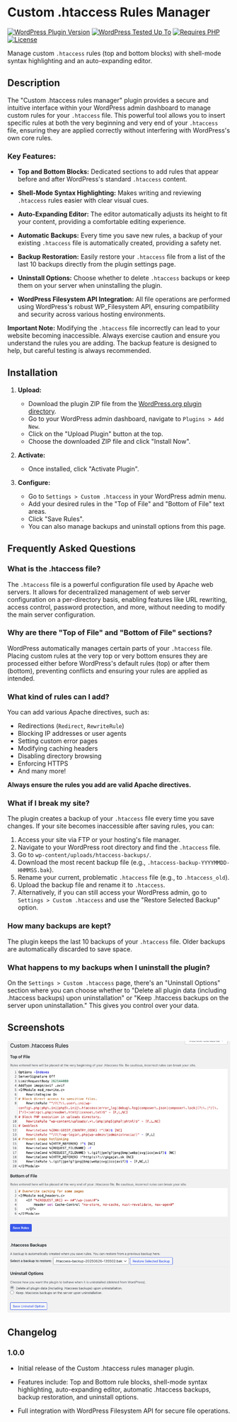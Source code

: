# Custom .htaccess Rules Manager

[![WordPress Plugin Version](https://img.shields.io/wordpress/plugin/v/custom-htaccess-rules.svg)](https://wordpress.org/plugins/custom-htaccess-rules/)
[![WordPress Tested Up To](https://img.shields.io/wordpress/plugin/tested/custom-htaccess-rules.svg)](https://wordpress.org/plugins/custom-htaccess-rules/)
[![Requires PHP](https://img.shields.io/badge/Requires%20PHP-7.4%2B-blue.svg)](https://www.php.net/)
[![License](https://img.shields.io/badge/license-GPL--2.0%2B-blue.svg)](http://www.gnu.org/licenses/gpl-2.0.txt)

Manage custom `.htaccess` rules (top and bottom blocks) with shell-mode syntax highlighting and an auto-expanding editor.

## Description

The "Custom .htaccess rules manager" plugin provides a secure and intuitive interface within your WordPress admin dashboard to manage custom rules for your `.htaccess` file. This powerful tool allows you to insert specific rules at both the very beginning and very end of your `.htaccess` file, ensuring they are applied correctly without interfering with WordPress's own core rules.

### Key Features:

* **Top and Bottom Blocks:** Dedicated sections to add rules that appear before and after WordPress's standard `.htaccess` content.

* **Shell-Mode Syntax Highlighting:** Makes writing and reviewing `.htaccess` rules easier with clear visual cues.

* **Auto-Expanding Editor:** The editor automatically adjusts its height to fit your content, providing a comfortable editing experience.

* **Automatic Backups:** Every time you save new rules, a backup of your existing `.htaccess` file is automatically created, providing a safety net.

* **Backup Restoration:** Easily restore your `.htaccess` file from a list of the last 10 backups directly from the plugin settings page.

* **Uninstall Options:** Choose whether to delete `.htaccess` backups or keep them on your server when uninstalling the plugin.

* **WordPress Filesystem API Integration:** All file operations are performed using WordPress's robust WP_Filesystem API, ensuring compatibility and security across various hosting environments.

**Important Note:** Modifying the `.htaccess` file incorrectly can lead to your website becoming inaccessible. Always exercise caution and ensure you understand the rules you are adding. The backup feature is designed to help, but careful testing is always recommended.

## Installation

1.  **Upload:**
    * Download the plugin ZIP file from the [WordPress.org plugin directory](https://wordpress.org/plugins/custom-htaccess-rules/).
    * Go to your WordPress admin dashboard, navigate to `Plugins > Add New`.
    * Click on the "Upload Plugin" button at the top.
    * Choose the downloaded ZIP file and click "Install Now".

2.  **Activate:**
    * Once installed, click "Activate Plugin".

3.  **Configure:**
    * Go to `Settings > Custom .htaccess` in your WordPress admin menu.
    * Add your desired rules in the "Top of File" and "Bottom of File" text areas.
    * Click "Save Rules".
    * You can also manage backups and uninstall options from this page.

## Frequently Asked Questions

### What is the .htaccess file?

The `.htaccess` file is a powerful configuration file used by Apache web servers. It allows for decentralized management of web server configuration on a per-directory basis, enabling features like URL rewriting, access control, password protection, and more, without needing to modify the main server configuration.

### Why are there "Top of File" and "Bottom of File" sections?

WordPress automatically manages certain parts of your `.htaccess` file. Placing custom rules at the very top or very bottom ensures they are processed either before WordPress's default rules (top) or after them (bottom), preventing conflicts and ensuring your rules are applied as intended.

### What kind of rules can I add?

You can add various Apache directives, such as:

* Redirections (`Redirect`, `RewriteRule`)
* Blocking IP addresses or user agents
* Setting custom error pages
* Modifying caching headers
* Disabling directory browsing
* Enforcing HTTPS
* And many more!

**Always ensure the rules you add are valid Apache directives.**

### What if I break my site?

The plugin creates a backup of your `.htaccess` file every time you save changes. If your site becomes inaccessible after saving rules, you can:

1.  Access your site via FTP or your hosting's file manager.
2.  Navigate to your WordPress root directory and find the `.htaccess` file.
3.  Go to `wp-content/uploads/htaccess-backups/`.
4.  Download the most recent backup file (e.g., `.htaccess-backup-YYYYMMDD-HHMMSS.bak`).
5.  Rename your current, problematic `.htaccess` file (e.g., to `.htaccess_old`).
6.  Upload the backup file and rename it to `.htaccess`.
7.  Alternatively, if you can still access your WordPress admin, go to `Settings > Custom .htaccess` and use the "Restore Selected Backup" option.

### How many backups are kept?

The plugin keeps the last 10 backups of your `.htaccess` file. Older backups are automatically discarded to save space.

### What happens to my backups when I uninstall the plugin?

On the `Settings > Custom .htaccess` page, there's an "Uninstall Options" section where you can choose whether to "Delete all plugin data (including .htaccess backups) upon uninstallation" or "Keep .htaccess backups on the server upon uninstallation." This gives you control over your data.

## Screenshots

![screenshot](assets/screenshot.png)

## Changelog

### 1.0.0

* Initial release of the Custom .htaccess rules manager plugin.

* Features include: Top and Bottom rule blocks, shell-mode syntax highlighting, auto-expanding editor, automatic .htaccess backups, backup restoration, and uninstall options.

* Full integration with WordPress Filesystem API for secure file operations.